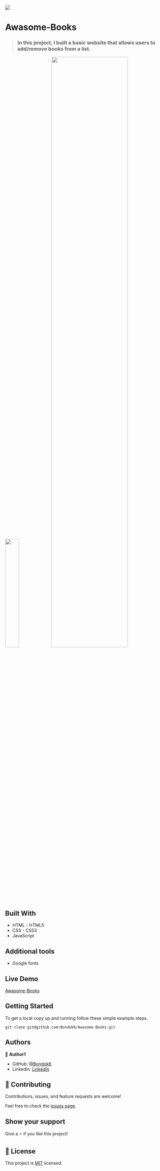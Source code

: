 ![](https://img.shields.io/badge/Microverse-blueviolet)

# Awasome-Books

> ### In this project, I built a basic website that allows users to add/remove books from a list.

<img src="images/mobile-screenshot.PNG" width="30%" /><img src="images/desktop-screenshot.PNG" width="70%" />

## Built With

- HTML - HTML5
- CSS - CSS3
- JavaScript

## Additional tools

- Google fonts

## Live Demo

[Awasome-Books](https://bondok6.github.io/Awasome-Books/)

## Getting Started

To get a local copy up and running follow these simple example steps.

`git clone git@github.com:Bondok6/Awasome-Books.git`

## Authors

👤 **Author1**

- GitHub: [@Bondok6](https://github.com/Bondok6)
- LinkedIn: [LinkedIn](https://linkedin.com/in/linkedinhandle)

## 🤝 Contributing

Contributions, issues, and feature requests are welcome!

Feel free to check the [issues page](../../issues/).

## Show your support

Give a ⭐️ if you like this project!

## 📝 License

This project is [MIT](./MIT.md) licensed.
